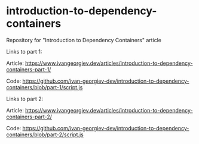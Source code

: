 # introduction-to-dependency-containers
Repository for "Introduction to Dependency Containers" article

Links to part 1:

Article: https://www.ivangeorgiev.dev/articles/introduction-to-dependency-containers-part-1/

Code: https://github.com/ivan-georgiev-dev/introduction-to-dependency-containers/blob/part-1/script.js

Links to part 2:

Article: https://www.ivangeorgiev.dev/articles/introduction-to-dependency-containers-part-2/

Code: https://github.com/ivan-georgiev-dev/introduction-to-dependency-containers/blob/part-2/script.js
